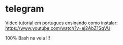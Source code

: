 # telegram

Video tutorial em portugues ensinando como instalar:
https://www.youtube.com/watch?v=ej2AbZ1SqVU

100% Bash na veia !!!
